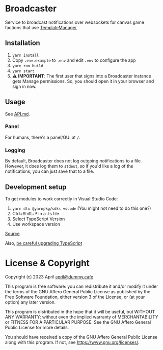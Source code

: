 # Broadcaster

Service to broadcast notifications over websockets for canvas game factions that use [TemplateManager](https://github.com/osuplace/templateManager)

## Installation

1. `yarn install`
2. Copy `.env.example` to `.env` and edit `.env` to configure the app
3. `yarn run build`
4. `yarn start`
5. ⚠️ **IMPORTANT**: The first user that signs into a Broadcaster instance gets Manage permissions. So, you should open it in your browser and sign in now.

## Usage

See [API.md](https://github.com/april83c/broadcaster/blob/main/API.md).

### Panel

For humans, there's a panel/GUI at `/`.

### Logging

By default, Broadcaster does not log outgoing notifications to a file. However, it does log them to `stdout`, so if you'd like a log of the notifications, you can just save that to a file.

## Development setup

To get modules to work correctly in Visual Studio Code:

1. `yarn dlx @yarnpkg/sdks vscode` (You might not need to do this one?)
2. Ctrl+Shift+P in a .ts file
3. Select TypeScript Version
4. Use workspace version

[Source](https://yarnpkg.com/getting-started/editor-sdks)

Also, [be careful upgrading TypeScript](https://github.com/yarnpkg/berry/issues/5125)

# License & Copyright

Copyright (c) 2023 April <april@dummy.cafe> 

This program is free software: you can redistribute it and/or modify it under the terms of the GNU Affero General Public License as published by the Free Software Foundation, either version 3 of the License, or (at your option) any later version.

This program is distributed in the hope that it will be useful, but WITHOUT ANY WARRANTY; without even the implied warranty of MERCHANTABILITY or FITNESS FOR A PARTICULAR PURPOSE. See the GNU Affero General Public License for more details.

You should have received a copy of the GNU Affero General Public License along with this program. If not, see https://www.gnu.org/licenses/.
